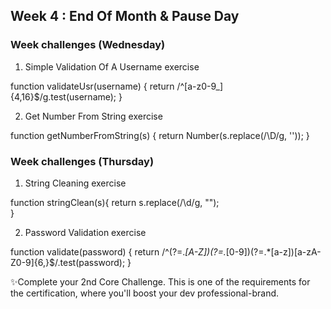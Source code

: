 ## Week 4 : End Of Month & Pause Day

### Week challenges (Wednesday)

1. Simple Validation Of A Username exercise

function validateUsr(username) {
  return /^[a-z0-9_]{4,16}$/g.test(username); 
}

2. Get Number From String exercise

function getNumberFromString(s) {
  return Number(s.replace(/\D/g, ''));
}

### Week challenges (Thursday) 

1. String Cleaning exercise

function stringClean(s){
  return s.replace(/\d/g, "");  
}

2. Password Validation exercise

function validate(password) {
  return /^(?=.*[A-Z])(?=.*[0-9])(?=.*[a-z])[a-zA-Z0-9]{6,}$/.test(password);
}

✨Complete your 2nd Core Challenge. This is one of the requirements for the certification, where you'll boost your dev professional-brand.



